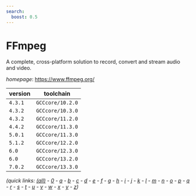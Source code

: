 ```yaml
---
search:
  boost: 0.5
---
```

# FFmpeg

A complete, cross-platform solution to record, convert and stream audio and video.

*homepage*: <https://www.ffmpeg.org/>

version | toolchain
--------|----------
``4.3.1`` | ``GCCcore/10.2.0``
``4.3.2`` | ``GCCcore/10.3.0``
``4.3.2`` | ``GCCcore/11.2.0``
``4.4.2`` | ``GCCcore/11.3.0``
``5.0.1`` | ``GCCcore/11.3.0``
``5.1.2`` | ``GCCcore/12.2.0``
``6.0`` | ``GCCcore/12.3.0``
``6.0`` | ``GCCcore/13.2.0``
``7.0.2`` | ``GCCcore/13.3.0``


*(quick links: [(all)](../index.md) - [0](../0/index.md) - [a](../a/index.md) - [b](../b/index.md) - [c](../c/index.md) - [d](../d/index.md) - [e](../e/index.md) - [f](../f/index.md) - [g](../g/index.md) - [h](../h/index.md) - [i](../i/index.md) - [j](../j/index.md) - [k](../k/index.md) - [l](../l/index.md) - [m](../m/index.md) - [n](../n/index.md) - [o](../o/index.md) - [p](../p/index.md) - [q](../q/index.md) - [r](../r/index.md) - [s](../s/index.md) - [t](../t/index.md) - [u](../u/index.md) - [v](../v/index.md) - [w](../w/index.md) - [x](../x/index.md) - [y](../y/index.md) - [z](../z/index.md))*

